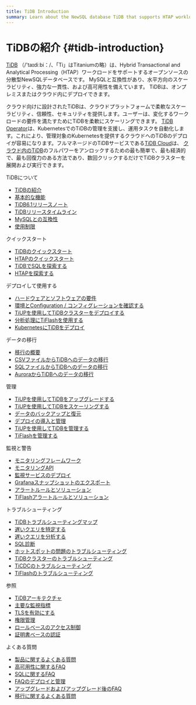 ```yaml
---
title: TiDB Introduction
summary: Learn about the NewSQL database TiDB that supports HTAP workloads.
---
```


# TiDBの紹介 {#tidb-introduction}

[TiDB](https://github.com/pingcap/tidb) （/&#39;taɪdiːbi：/、「Ti」はTitaniumの略）は、Hybrid Transactional and Analytical Processing（HTAP）ワークロードをサポートするオープンソースの分散型NewSQLデータベースです。 MySQLと互換性があり、水平方向のスケーラビリティ、強力な一貫性、および高可用性を備えています。 TiDBは、オンプレミスまたはクラウド内にデプロイできます。

クラウド向けに設計されたTiDBは、クラウドプラットフォームで柔軟なスケーラビリティ、信頼性、セキュリティを提供します。ユーザーは、変化するワークロードの要件を満たすためにTiDBを柔軟にスケーリングできます。 [TiDB Operator](https://docs.pingcap.com/tidb-in-kubernetes/v1.1/tidb-operator-overview)は、KubernetesでのTiDBの管理を支援し、運用タスクを自動化します。これにより、管理対象のKubernetesを提供するクラウドへのTiDBのデプロイが容易になります。フルマネージドのTiDBサービスである[TiDB Cloud](https://pingcap.com/tidb-cloud/)は、 [クラウド内のTiDB](https://docs.pingcap.com/tidbcloud/)のフルパワーをアンロックするための最も簡単で、最も経済的で、最も回復力のある方法であり、数回クリックするだけでTiDBクラスターを展開および実行できます。

<NavColumns><NavColumn><ColumnTitle>TiDBについて</ColumnTitle>

-   [TiDBの紹介](/overview.md)
-   [基本的な機能](/basic-features.md)
-   [TiDB6.1リリースノート](/releases/release-6.1.0.md)
-   [TiDBリリースタイムライン](/releases/release-timeline.md)
-   [MySQLとの互換性](/mysql-compatibility.md)
-   [使用制限](/tidb-limitations.md)

</NavColumn>

<NavColumn><ColumnTitle>クイックスタート</ColumnTitle>

-   [TiDBのクイックスタート](/quick-start-with-tidb.md)
-   [HTAPのクイックスタート](/quick-start-with-htap.md)
-   [TiDBでSQLを探索する](/basic-sql-operations.md)
-   [HTAPを探索する](/explore-htap.md)

</NavColumn>

<NavColumn><ColumnTitle>デプロイして使用する</ColumnTitle>

-   [ハードウェアとソフトウェアの要件](/hardware-and-software-requirements.md)
-   [環境とConfiguration / コンフィグレーションを確認する](/check-before-deployment.md)
-   [TiUPを使用してTiDBクラスターをデプロイする](/production-deployment-using-tiup.md)
-   [分析処理にTiFlashを使用する](/tiflash/tiflash-overview.md)
-   [KubernetesにTiDBをデプロイ](https://docs.pingcap.com/tidb-in-kubernetes/stable)

</NavColumn>

<NavColumn><ColumnTitle>データの移行</ColumnTitle>

-   [移行の概要](/migration-overview.md)
-   [CSVファイルからTiDBへのデータの移行](/migrate-from-csv-files-to-tidb.md)
-   [SQLファイルからTiDBへのデータの移行](/migrate-from-sql-files-to-tidb.md)
-   [AuroraからTiDBへのデータの移行](/migrate-aurora-to-tidb.md)

</NavColumn>

<NavColumn><ColumnTitle>管理</ColumnTitle>

-   [TiUPを使用してTiDBをアップグレードする](/upgrade-tidb-using-tiup.md)
-   [TiUPを使用してTiDBをスケーリングする](/scale-tidb-using-tiup.md)
-   [データのバックアップと復元](/br/backup-and-restore-overview.md)
-   [デプロイの導入と管理](/ticdc/manage-ticdc.md)
-   [TiUPを使用してTiDBを管理する](/maintain-tidb-using-tiup.md)
-   [TiFlashを管理する](/tiflash/maintain-tiflash.md)

</NavColumn>

<NavColumn><ColumnTitle>監視と警告</ColumnTitle>

-   [モニタリングフレームワーク](/tidb-monitoring-framework.md)
-   [モニタリングAPI](/tidb-monitoring-api.md)
-   [監視サービスのデプロイ](/deploy-monitoring-services.md)
-   [Grafanaスナップショットのエクスポート](/exporting-grafana-snapshots.md)
-   [アラートルールとソリューション](/alert-rules.md)
-   [TiFlashアラートルールとソリューション](/tiflash/tiflash-alert-rules.md)

</NavColumn>

<NavColumn><ColumnTitle>トラブルシューティング</ColumnTitle>

-   [TiDBトラブルシューティングマップ](/tidb-troubleshooting-map.md)
-   [遅いクエリを特定する](/identify-slow-queries.md)
-   [遅いクエリを分析する](/analyze-slow-queries.md)
-   [SQL診断](/information-schema/information-schema-sql-diagnostics.md)
-   [ホットスポットの問題のトラブルシューティング](/troubleshoot-hot-spot-issues.md)
-   [TiDBクラスターのトラブルシューティング](/troubleshoot-tidb-cluster.md)
-   [TiCDCのトラブルシューティング](/ticdc/troubleshoot-ticdc.md)
-   [TiFlashのトラブルシューティング](/tiflash/troubleshoot-tiflash.md)

</NavColumn>

<NavColumn><ColumnTitle>参照</ColumnTitle>

-   [TiDBアーキテクチャ](/tidb-architecture.md)
-   [主要な監視指標](/grafana-overview-dashboard.md)
-   [TLSを有効にする](/enable-tls-between-clients-and-servers.md)
-   [権限管理](/privilege-management.md)
-   [ロールベースのアクセス制御](/role-based-access-control.md)
-   [証明書ベースの認証](/certificate-authentication.md)

</NavColumn>

<NavColumn><ColumnTitle>よくある質問</ColumnTitle>

-   [製品に関するよくある質問](/faq/tidb-faq.md)
-   [高可用性に関するFAQ](/faq/high-availability-faq.md)
-   [SQLに関するFAQ](/faq/sql-faq.md)
-   [FAQのデプロイと管理](/faq/deploy-and-maintain-faq.md)
-   [アップグレードおよびアップグレード後のFAQ](/faq/upgrade-faq.md)
-   [移行に関するよくある質問](/faq/migration-tidb-faq.md)

</NavColumn>
</NavColumns>
